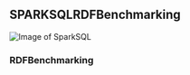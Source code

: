 ## SPARKSQLRDFBenchmarking

![Image of SparkSQL](https://commons.bmstu.wiki/images/3/33/Spark_logo.png)

### RDFBenchmarking
